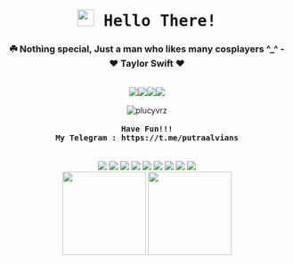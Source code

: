 <div align="center">
 <samp><h1><img src="https://raw.githubusercontent.com/Tarikul-Islam-Anik/Animated-Fluent-Emojis/master/Emojis/Hand%20gestures/Waving%20Hand.png" width="30" height="30"> Hello There!</h1></samp>
  <h3 align="center">☘️ Nothing special, Just a man who likes many cosplayers ^_^ - ❤ Taylor Swift ❤</h3>
</div>
<br>
<div align="center">
  <img src="https://img.shields.io/badge/Telegram-2CA5E0?style=for-the-badge&logo=telegram&logoColor=white"><img src="https://img.shields.io/badge/LinkedIn-0077B5?style=for-the-badge&logo=linkedin&logoColor=white"><img src="https://img.shields.io/badge/Medium-12100E?style=for-the-badge&logo=medium&logoColor=white"><img src="https://img.shields.io/badge/GitHub-100000?style=for-the-badge&logo=github&logoColor=white">
 </div>
<br>

<div align="center">
  
<div align="center">
            <img src="https://komarev.com/ghpvc/?username=plucyvrz&label=Profile%20views&color=0e75b6&style=flat" alt="plucyvrz" />
  </div>                                                                                                             


 <br>
 <samp>
 <b>Have Fun!!!</b>
 <br>
 <b>My Telegram : https://t.me/putraalvians</b>
 </samp>
</div>
 <br> <br>

<div align="center">
<img src="https://img.shields.io/badge/-HTML5-%23E44D27?style=flat-square&logo=html5&logoColor=ffffff">
 <img src="https://img.shields.io/badge/-CSS3-%231572B6?style=flat-square&logo=css3">
 <img src="https://img.shields.io/badge/Laravel-FF2D20?style=flat-square&logo=laravel&logoColor=white">
 <img src="https://img.shields.io/badge/Bootstrap-563D7C?style=flat-square&logo=bootstrap&logoColor=white">
 <img src="https://img.shields.io/badge/Python-3776AB?style=flat-square&logo=python&logoColor=white">
 <img src="https://img.shields.io/badge/PHP-777BB4?style=flat-square&logo=php&logoColor=white">
 <img src="https://img.shields.io/badge/Sass-CC6699?style=flat-square&logo=sass&logoColor=white">
 <img src="https://img.shields.io/badge/JavaScript-F7DF1E?style=flat-square&logo=javascript&logoColor=black">
 <img src="https://img.shields.io/badge/Lua-2C2D72?style=flat-square&logo=lua&logoColor=white">
</div>

<div align="center">
<img src="https://github-readme-stats.vercel.app/api/top-langs/?username=plucyvrz&show_icons=true&theme=tokyonight&hide_border=true" height="150">
<img src="https://github-readme-stats.vercel.app/api?username=plucyvrz&show_icons=true&theme=tokyonight&hide_border=true" height="150">
</div>

